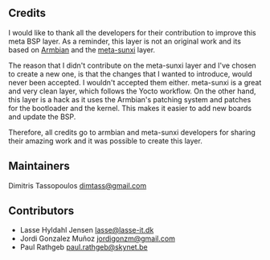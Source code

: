 Credits
----

I would like to thank all the developers for their contribution to
improve this meta BSP layer. As a reminder, this layer is not an
original work and its based on [Armbian](https://www.armbian.com/)
and the [meta-sunxi](https://github.com/linux-sunxi/meta-sunxi) layer.

The reason that I didn't contribute on the meta-sunxi layer and I've
chosen to create a new one, is that the changes that I wanted to
introduce, would never been accepted. I wouldn't accepted them either.
meta-sunxi is a great and very clean layer, which follows the Yocto
workflow. On the other hand, this layer is a hack as it uses the
Armbian's patching system and patches for the bootloader and the kernel.
This makes it easier to add new boards and update the BSP.

Therefore, all credits go to armbian and meta-sunxi developers for
sharing their amazing work and it was possible to create this layer.

## Maintainers
Dimitris Tassopoulos <dimtass@gmail.com>

## Contributors
* Lasse Hyldahl Jensen <lasse@lasse-it.dk>
* Jordi Gonzalez Muñoz <jordigonzm@gmail.com>
* Paul Rathgeb <paul.rathgeb@skynet.be>
